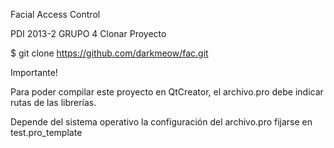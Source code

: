 Facial Access Control

PDI 2013-2 GRUPO 4
Clonar Proyecto

$ git clone https://github.com/darkmeow/fac.git

Importante!

Para poder compilar este proyecto en QtCreator, el archivo.pro debe indicar rutas de las librerías.

Depende del sistema operativo la configuración del archivo.pro fijarse en test.pro_template
